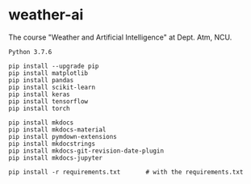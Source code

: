 # weather-ai
The course "Weather and Artificial Intelligence" at Dept. Atm, NCU.

`Python 3.7.6`
```console
pip install --upgrade pip
pip install matplotlib
pip install pandas
pip install scikit-learn
pip install keras
pip install tensorflow
pip install torch

pip install mkdocs
pip install mkdocs-material
pip install pymdown-extensions
pip install mkdocstrings
pip install mkdocs-git-revision-date-plugin
pip install mkdocs-jupyter
```

```console
pip install -r requirements.txt       # with the requirements.txt
```